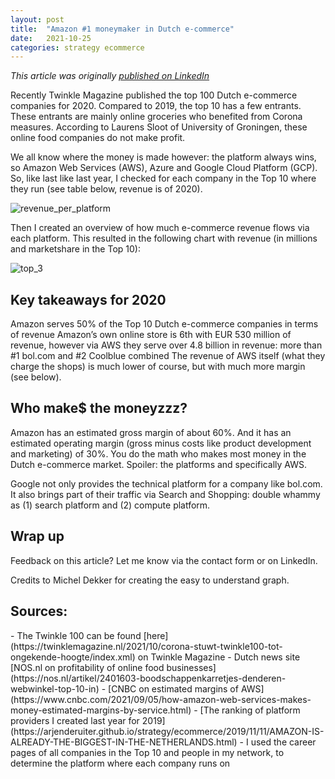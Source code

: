 ```yaml
---
layout: post
title:  "Amazon #1 moneymaker in Dutch e-commerce"
date:   2021-10-25
categories: strategy ecommerce
---
```


_This article was originally [published on LinkedIn](https://www.linkedin.com/pulse/amazon-1-moneymaker-dutch-e-commerce-arjen-de-ruiter/)_

Recently Twinkle Magazine published the top 100 Dutch e-commerce companies for 2020. Compared to 2019, the top 10 has a few entrants. These entrants are mainly online groceries who benefited from Corona measures. According to Laurens Sloot of University of Groningen, these online food companies do not make profit.

We all know where the money is made however: the platform always wins, so Amazon Web Services (AWS), Azure and Google Cloud Platform (GCP). So, like last like last year, I checked for each company in the Top 10 where they run (see table below, revenue is of 2020).

![revenue_per_platform](https://user-images.githubusercontent.com/5676977/143086275-7e7489b5-4341-467a-b2d0-5b4884d310dd.png)

Then I created an overview of how much e-commerce revenue flows via each platform. This resulted in the following chart with revenue (in millions and marketshare in the Top 10):

![top_3](https://user-images.githubusercontent.com/5676977/143086287-8b9889bd-9dc9-477e-93b9-a02370fc472a.png)

<h2>Key takeaways for 2020</h2>
Amazon serves 50% of the Top 10 Dutch e-commerce companies in terms of revenue 
Amazon’s own online store is 6th with EUR 530 million of revenue, however via AWS they serve over 4.8 billion in revenue: more than #1 bol.com and #2 Coolblue combined
The revenue of AWS itself (what they charge the shops) is much lower of course, but with much more margin (see below).

<h2>Who make$ the moneyzzz?</h2>
Amazon has an estimated gross margin of about 60%. And it has an estimated operating margin (gross minus costs like product development and marketing) of 30%. You do the math who makes most money in the Dutch e-commerce market. Spoiler: the platforms and specifically AWS.

Google not only provides the technical platform for a company like bol.com. It also brings part of their traffic via Search and Shopping: double whammy as (1) search platform and (2) compute platform.

<h2>Wrap up</h2>
Feedback on this article? Let me know via the contact form or on LinkedIn.

Credits to Michel Dekker for creating the easy to understand graph.

<h2>Sources:</h2>
- The Twinkle 100 can be found [here](https://twinklemagazine.nl/2021/10/corona-stuwt-twinkle100-tot-ongekende-hoogte/index.xml) on Twinkle Magazine
- Dutch news site [NOS.nl on profitability of online food businesses](https://nos.nl/artikel/2401603-boodschappenkarretjes-denderen-webwinkel-top-10-in)
- [CNBC on estimated margins of AWS](https://www.cnbc.com/2021/09/05/how-amazon-web-services-makes-money-estimated-margins-by-service.html)
- [The ranking of platform providers I created last year for 2019](https://arjenderuiter.github.io/strategy/ecommerce/2019/11/11/AMAZON-IS-ALREADY-THE-BIGGEST-IN-THE-NETHERLANDS.html) 
- I used the career pages of all companies in the Top 10 and people in my network, to determine the platform where each company runs on
